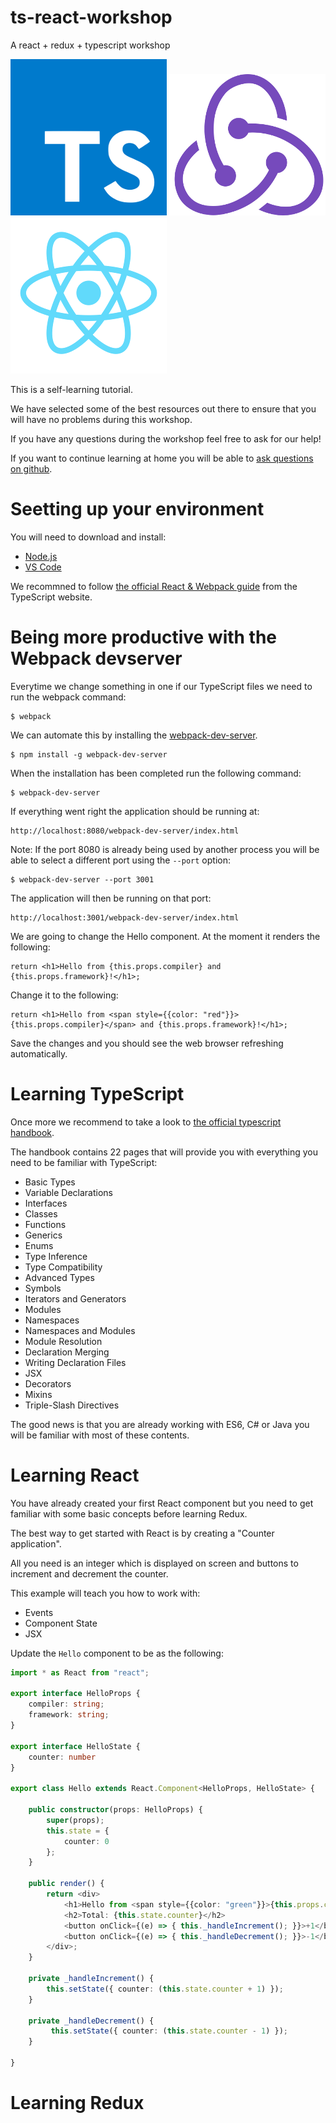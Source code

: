# ts-react-workshop
A react + redux + typescript workshop

![TS](https://raw.githubusercontent.com/DublinTypeScript/ts-react-workshop/master/media/ts.png)
![REDUX](https://raw.githubusercontent.com/DublinTypeScript/ts-react-workshop/master/media/redux.png)
![REACT](https://raw.githubusercontent.com/DublinTypeScript/ts-react-workshop/master/media/react.png)

This is a self-learning tutorial. 

We have selected some of the best resources out there to ensure that you will have no problems during this workshop.

If you have any questions during the workshop feel free to ask for our help!

If you want to continue learning at home you will be able to [ask questions on github](https://github.com/DublinTypeScript/ts-react-workshop/issues).

# Seetting up your environment
You will need to download and install:
- [Node.js](https://nodejs.org/en/download/)
- [VS Code](https://code.visualstudio.com/Download)

We recommned to follow [the official React & Webpack guide](http://www.typescriptlang.org/docs/handbook/react-&-webpack.html) from the TypeScript website.

# Being more productive with the Webpack devserver
Everytime we change something in one if our TypeScript files we need to run the webpack command:

```
$ webpack
```

We can automate this by installing the [webpack-dev-server](https://webpack.github.io/docs/webpack-dev-server.html).

```
$ npm install -g webpack-dev-server
```

When the installation has been completed run the following command:

```
$ webpack-dev-server
```

If everything went right the application should be running at:

```
http://localhost:8080/webpack-dev-server/index.html
```

Note: If the port 8080 is already being used by another process you will be able to select a different port using the `--port` option:

```
$ webpack-dev-server --port 3001
```

The application will then be running on that port:

```
http://localhost:3001/webpack-dev-server/index.html
```

We are going to change the Hello component. At the moment it renders the following:

```
return <h1>Hello from {this.props.compiler} and {this.props.framework}!</h1>;
```
Change it to the following:
```
return <h1>Hello from <span style={{color: "red"}}>{this.props.compiler}</span> and {this.props.framework}!</h1>;
```
Save the changes and you should see the web browser refreshing automatically.

# Learning TypeScript
Once more we recommend to take a look to [the official typescript handbook](http://www.typescriptlang.org/docs/handbook/basic-types.html).

The handbook contains 22 pages that will provide you with everything you need to be familiar with TypeScript:

- Basic Types
- Variable Declarations
- Interfaces
- Classes
- Functions
- Generics
- Enums
- Type Inference
- Type Compatibility
- Advanced Types
- Symbols
- Iterators and Generators
- Modules
- Namespaces
- Namespaces and Modules
- Module Resolution
- Declaration Merging
- Writing Declaration Files
- JSX
- Decorators
- Mixins
- Triple-Slash Directives

The good news is that you are already working with ES6, C# or Java you will be familiar with most of these contents.

# Learning React
You have already created your first React component but you need to get familiar with some basic concepts before learning Redux.

The best way to get started with React is by creating a "Counter application".

All you need is an integer which is displayed on screen and buttons to increment and decrement the counter.

This example will teach you how to work with:

- Events
- Component State
- JSX

Update the `Hello` component to be as the following:

```ts
import * as React from "react";

export interface HelloProps { 
    compiler: string; 
    framework: string;
}

export interface HelloState {
    counter: number
}

export class Hello extends React.Component<HelloProps, HelloState> {
    
    public constructor(props: HelloProps) {
        super(props);
        this.state = {
            counter: 0
        };
    }
    
    public render() {
        return <div>
            <h1>Hello from <span style={{color: "green"}}>{this.props.compiler}</span> and {this.props.framework}!</h1>
            <h2>Total: {this.state.counter}</h2>
            <button onClick={(e) => { this._handleIncrement(); }}>+1</button>
            <button onClick={(e) => { this._handleDecrement(); }}>-1</button>
        </div>;
    }
    
    private _handleIncrement() {
        this.setState({ counter: (this.state.counter + 1) });
    }
    
    private _handleDecrement() {
         this.setState({ counter: (this.state.counter - 1) });
    }
    
}

```

# Learning Redux

